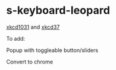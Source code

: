 # s-keyboard-leopard
<a href="https://xkcd.com/1031/">xkcd1031</a> and <a href="https://xkcd.com/37/">xkcd37</a>

To add:

Popup with toggleable button/sliders

Convert to chrome
